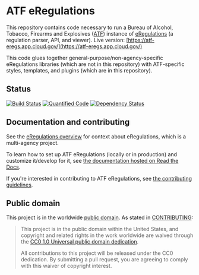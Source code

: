 # ATF eRegulations
This repository contains code necessary to run a Bureau of Alcohol,
Tobacco, Firearms and Explosives ([ATF](https://www.atf.gov)) instance of
[eRegulations](https://eregs.github.io) (a regulation parser, API, and viewer). Live version: [https://atf-eregs.app.cloud.gov/](https://atf-eregs.app.cloud.gov/)

This code glues together general-purpose/non-agency-specific eRegulations libraries (which are not in this repository) with ATF-specific styles, templates, and plugins (which are in this repository).

## Status
[![Build Status](https://travis-ci.org/18F/atf-eregs.svg?branch=master)](https://travis-ci.org/18F/atf-eregs)
[![Quantified Code](https://www.quantifiedcode.com/api/v1/project/e2ee92b5c3db486f89d47371c4d89a2f/badge.svg)](https://www.quantifiedcode.com/app/project/e2ee92b5c3db486f89d47371c4d89a2f)
[![Dependency Status](https://gemnasium.com/18F/atf-eregs.svg)](https://gemnasium.com/18F/atf-eregs)

## Documentation and contributing

See the [eRegulations overview](https://eregs.github.io/) for context about eRegulations, which is a multi-agency project.

To learn how to set up ATF eRegulations (locally or in production) and customize it/develop for it, see [the documentation hosted on Read the Docs](https://atf-eregs.readthedocs.org/).

If you're interested in contributing to ATF eRegulations, see [the contributing guidelines](CONTRIBUTING.md).

## Public domain

This project is in the worldwide [public domain](LICENSE.md). As stated in [CONTRIBUTING](CONTRIBUTING.md):

> This project is in the public domain within the United States, and copyright and related rights in the work worldwide are waived through the [CC0 1.0 Universal public domain dedication](https://creativecommons.org/publicdomain/zero/1.0/).
>
> All contributions to this project will be released under the CC0 dedication. By submitting a pull request, you are agreeing to comply with this waiver of copyright interest.
